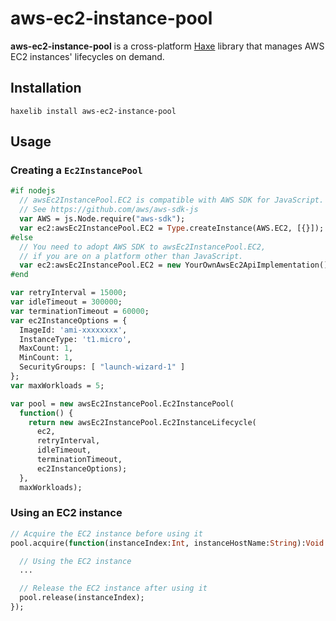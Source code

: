 # aws-ec2-instance-pool

**aws-ec2-instance-pool** is a cross-platform [Haxe](http://haxe.org/) library that manages AWS EC2 instances' lifecycles on demand.

## Installation

```
haxelib install aws-ec2-instance-pool
```

## Usage

### Creating a `Ec2InstancePool`
``` haxe
#if nodejs
  // awsEc2InstancePool.EC2 is compatible with AWS SDK for JavaScript.
  // See https://github.com/aws/aws-sdk-js
  var AWS = js.Node.require("aws-sdk");
  var ec2:awsEc2InstancePool.EC2 = Type.createInstance(AWS.EC2, [{}]);
#else
  // You need to adopt AWS SDK to awsEc2InstancePool.EC2,
  // if you are on a platform other than JavaScript.
  var ec2:awsEc2InstancePool.EC2 = new YourOwnAwsEc2ApiImplementation();
#end

var retryInterval = 15000;
var idleTimeout = 300000;
var terminationTimeout = 60000;
var ec2InstanceOptions = {
  ImageId: 'ami-xxxxxxxx',
  InstanceType: 't1.micro',
  MaxCount: 1,
  MinCount: 1,
  SecurityGroups: [ "launch-wizard-1" ]
};
var maxWorkloads = 5;

var pool = new awsEc2InstancePool.Ec2InstancePool(
  function() {
    return new awsEc2InstancePool.Ec2InstanceLifecycle(
      ec2,
      retryInterval,
      idleTimeout,
      terminationTimeout,
      ec2InstanceOptions);
  },
  maxWorkloads);
```

### Using an EC2 instance

``` haxe
// Acquire the EC2 instance before using it
pool.acquire(function(instanceIndex:Int, instanceHostName:String):Void {

  // Using the EC2 instance
  ...

  // Release the EC2 instance after using it
  pool.release(instanceIndex);
});
```
